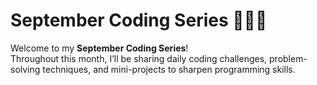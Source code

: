 # September Coding Series 🧑‍💻🍁

Welcome to my **September Coding Series**!  
Throughout this month, I’ll be sharing daily coding challenges, problem-solving techniques, and mini-projects to sharpen programming skills.
